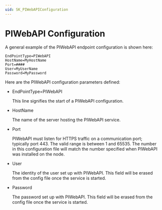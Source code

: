 ```yaml
---
uid: SK_PIWebAPIConfiguration
---
```


# PIWebAPI Configuration

A general example of the PIWebAPI endpoint configuration is shown here:

```text
EndPointType=PIWebAPI
HostName=MyHostName
Port=####
User=MyUserName
Password=MyPassword
```

Here are the PIWebAPI configuration parameters defined:

* EndPointType=PIWebAPI

    This line signifies the start of a PIWebAPI configuration.

* HostName

    The name of the server hosting the PIWebAPI service.

* Port

    PIWebAPI must listen for HTTPS traffic on a communication port; typically port 443. The valid range is between 1 and 65535. The number in this configuration file will match the number specified when PIWebAPI was installed on the node.

* User

    The identity of the user set up with PIWebAPI. This field will be erased from the config file once the service is started.

* Password

    The password set up with PIWebAPI. This field will be erased from the config file once the service is started. 
